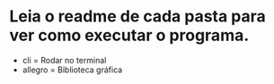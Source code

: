 # Leia o readme de cada pasta para ver como executar o programa. 



- cli = Rodar no terminal
- allegro = Biblioteca gráfica
